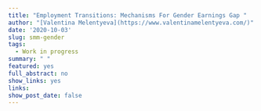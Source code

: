 ```yaml
---
title: "Employment Transitions: Mechanisms For Gender Earnings Gap "
author: "[Valentina Melentyeva](https://www.valentinamelentyeva.com/)"
date: '2020-10-03'
slug: smm-gender
tags:
  - Work in progress
summary: " "
featured: yes
full_abstract: no
show_links: yes
links:
show_post_date: false
---
```

